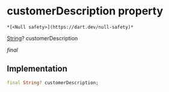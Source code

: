 


# customerDescription property




    *[<Null safety>](https://dart.dev/null-safety)*


[String](https://api.flutter.dev/flutter/dart-core/String-class.html)? customerDescription
  
_final_






## Implementation

```dart
final String? customerDescription;


```







